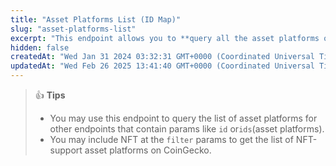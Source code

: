 ```yaml
---
title: "Asset Platforms List (ID Map)"
slug: "asset-platforms-list"
excerpt: "This endpoint allows you to **query all the asset platforms on CoinGecko**"
hidden: false
createdAt: "Wed Jan 31 2024 03:32:31 GMT+0000 (Coordinated Universal Time)"
updatedAt: "Wed Feb 26 2025 13:41:40 GMT+0000 (Coordinated Universal Time)"
---
```

> 👍 **Tips**
> 
> - You may use this endpoint to query the list of asset platforms for other endpoints that contain params like `id` or`ids`(asset platforms).
> - You may include NFT at the `filter` params to get the list of NFT-support asset platforms on CoinGecko.
